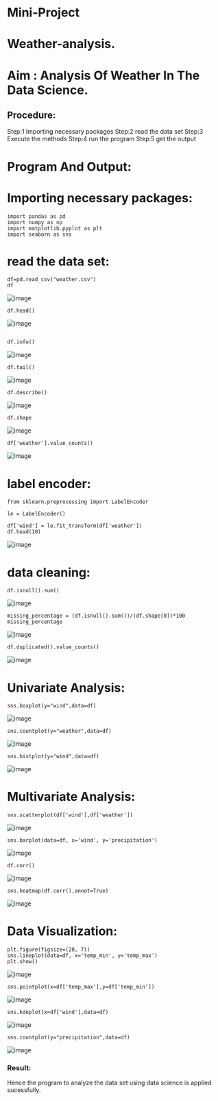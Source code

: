 # Mini-Project
# Weather-analysis.
# Aim : Analysis Of Weather In The Data Science.
## Procedure:
Step:1 Importing necessary packages
Step:2 read the data set
Step:3 Execute the methods
Step:4 run the program
Step:5 get the output







# Program And Output:
# Importing necessary packages:
~~~
import pandas as pd
import numpy as np
import matplotlib.pyplot as plt
import seaborn as sns
~~~

# read the data set:
~~~
df=pd.read_csv("weather.csv")
df
~~~
![image](https://user-images.githubusercontent.com/94226297/202074920-223a336a-361e-440b-b31e-7cca3a1c8a53.png)
~~~
df.head()
~~~
![image](https://user-images.githubusercontent.com/94226297/202075017-6ab7c3b0-cbe9-4f3e-9f6e-56d3fcdcd8be.png)
~~~

df.info()
~~~
![image](https://user-images.githubusercontent.com/94226297/202075224-10709e9c-0f94-4a01-b056-47661fad990b.png)
~~~
df.tail()
~~~
![image](https://user-images.githubusercontent.com/94226297/202075270-aeb27ea2-cefb-45c4-a909-a60d8a9bb336.png)
~~~
df.describe()
~~~
![image](https://user-images.githubusercontent.com/94226297/202075365-f97cbbe5-31f6-4cff-9fd9-ebff97e80e50.png)
~~~
df.shape
~~~
![image](https://user-images.githubusercontent.com/94226297/202075419-7e9ba26a-104f-45bb-b05e-04ca0eb3bdab.png)
~~~
df['weather'].value_counts()
~~~
![image](https://user-images.githubusercontent.com/94226297/202075488-ee9c5852-bb17-45b0-984a-ecdc225e558d.png)

# label encoder:
~~~
from sklearn.preprocessing import LabelEncoder

le = LabelEncoder()

df['wind'] = le.fit_transform(df['weather'])
df.head(10)
~~~
![image](https://user-images.githubusercontent.com/94226297/202075544-2ff2b185-77a9-4c4e-a563-9ae28f9cbfc0.png)

# data cleaning:
~~~
df.isnull().sum()
~~~
![image](https://user-images.githubusercontent.com/94226297/202075615-c47bf868-a9e7-4c67-8730-0cabf28a9031.png)
~~~
missing_percentage = (df.isnull().sum())/(df.shape[0])*100
missing_percentage
~~~
![image](https://user-images.githubusercontent.com/94226297/202075672-562ded93-db62-40c9-82b7-22ffd1cbb391.png)
~~~
df.duplicated().value_counts()
~~~
![image](https://user-images.githubusercontent.com/94226297/202075848-abb5493b-bd9f-4f0c-9cc8-9be3065e9787.png)

# Univariate Analysis:
~~~
sns.boxplot(y="wind",data=df)
~~~
![image](https://user-images.githubusercontent.com/94226297/202076084-b5248e03-6180-4c82-8a94-a33c47486781.png)
~~~
sns.countplot(y="weather",data=df)
~~~
![image](https://user-images.githubusercontent.com/94226297/202076467-57071e75-3cc2-42f9-8c88-6d3fdcb09e57.png)
~~~
sns.histplot(y="wind",data=df)
~~~
![image](https://user-images.githubusercontent.com/94226297/202076570-7d0e696e-32eb-44a4-adc5-f50e0a78beff.png)

# Multivariate Analysis:

~~~
sns.scatterplot(df['wind'],df['weather'])
~~~

![image](https://user-images.githubusercontent.com/94226297/202077081-7637e653-4d25-4849-b2d0-3c2ebcbd90f9.png)

~~~
sns.barplot(data=df, x='wind', y='precipitation')
~~~
![image](https://user-images.githubusercontent.com/94226297/202077186-363af693-a67a-490c-8d23-ed695fdf3330.png)

~~~
df.corr()
~~~
![image](https://user-images.githubusercontent.com/94226297/202077255-46a8858c-e616-4b90-84ab-d983e569436f.png)

~~~
sns.heatmap(df.corr(),annot=True)
~~~
![image](https://user-images.githubusercontent.com/94226297/202077324-79db0496-ba14-41c2-afaf-4c1fddaab9de.png)

# Data Visualization:
~~~
plt.figure(figsize=(20, 7))
sns.lineplot(data=df, x='temp_min', y='temp_max')
plt.show()
~~~
![image](https://user-images.githubusercontent.com/94226297/202077469-d20438b6-2b8e-4ee0-b845-0fee37ea002d.png)

~~~
sns.pointplot(x=df['temp_max'],y=df['temp_min'])
~~~
![image](https://user-images.githubusercontent.com/94226297/202077572-280474f5-d721-4857-8009-82959be22820.png)

~~~
sns.kdeplot(x=df['wind'],data=df)
~~~
![image](https://user-images.githubusercontent.com/94226297/202077649-689749e0-9b44-43de-9f90-48e45724fb2e.png)
~~~
sns.countplot(y="precipitation",data=df)
~~~
![image](https://user-images.githubusercontent.com/94226297/202077705-a325ad73-9ac3-4ca4-a694-607793f5e798.png)
### Result:
Hence the program to analyze the data set using data science is applied sucessfully.
